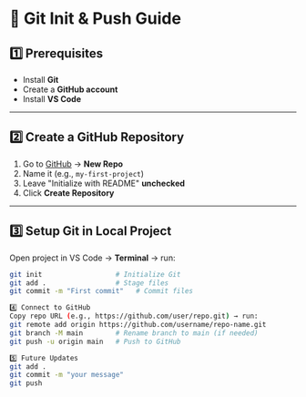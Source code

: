 # 🐙 Git Init & Push Guide

## 1️⃣ Prerequisites
- Install **Git**
- Create a **GitHub account**
- Install **VS Code**

---

## 2️⃣ Create a GitHub Repository
1. Go to [GitHub](https://github.com) → **New Repo**  
2. Name it (e.g., `my-first-project`)  
3. Leave "Initialize with README" **unchecked**  
4. Click **Create Repository**  

---

## 3️⃣ Setup Git in Local Project
Open project in VS Code → **Terminal** → run:

```bash
git init                  # Initialize Git
git add .                 # Stage files
git commit -m "First commit"   # Commit files

4️⃣ Connect to GitHub
Copy repo URL (e.g., https://github.com/user/repo.git) → run:
git remote add origin https://github.com/username/repo-name.git
git branch -M main        # Rename branch to main (if needed)
git push -u origin main   # Push to GitHub

5️⃣ Future Updates
git add .
git commit -m "your message"
git push


